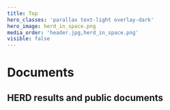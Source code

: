 ```yaml
---
title: Top
hero_classes: 'parallax text-light overlay-dark'
hero_image: herd_in_space.png
media_order: 'header.jpg,herd_in_space.png'
visible: false
---
```


# Documents
## **HERD results and public documents**